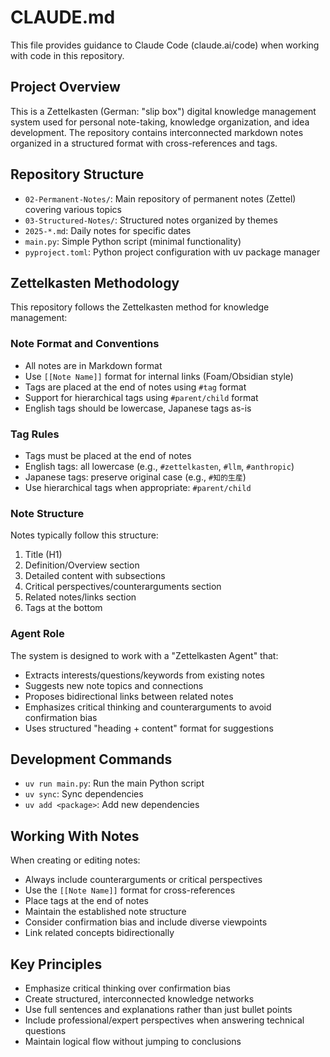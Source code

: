 # CLAUDE.md

This file provides guidance to Claude Code (claude.ai/code) when working with code in this repository.

## Project Overview
This is a Zettelkasten (German: "slip box") digital knowledge management system used for personal note-taking, knowledge organization, and idea development. The repository contains interconnected markdown notes organized in a structured format with cross-references and tags.

## Repository Structure
- `02-Permanent-Notes/`: Main repository of permanent notes (Zettel) covering various topics
- `03-Structured-Notes/`: Structured notes organized by themes
- `2025-*.md`: Daily notes for specific dates
- `main.py`: Simple Python script (minimal functionality)
- `pyproject.toml`: Python project configuration with uv package manager

## Zettelkasten Methodology
This repository follows the Zettelkasten method for knowledge management:

### Note Format and Conventions
- All notes are in Markdown format
- Use `[[Note Name]]` format for internal links (Foam/Obsidian style)
- Tags are placed at the end of notes using `#tag` format
- Support for hierarchical tags using `#parent/child` format
- English tags should be lowercase, Japanese tags as-is

### Tag Rules
- Tags must be placed at the end of notes
- English tags: all lowercase (e.g., `#zettelkasten`, `#llm`, `#anthropic`)
- Japanese tags: preserve original case (e.g., `#知的生産`)
- Use hierarchical tags when appropriate: `#parent/child`

### Note Structure
Notes typically follow this structure:
1. Title (H1)
2. Definition/Overview section
3. Detailed content with subsections
4. Critical perspectives/counterarguments section
5. Related notes/links section
6. Tags at the bottom

### Agent Role
The system is designed to work with a "Zettelkasten Agent" that:
- Extracts interests/questions/keywords from existing notes
- Suggests new note topics and connections
- Proposes bidirectional links between related notes
- Emphasizes critical thinking and counterarguments to avoid confirmation bias
- Uses structured "heading + content" format for suggestions

## Development Commands
- `uv run main.py`: Run the main Python script
- `uv sync`: Sync dependencies
- `uv add <package>`: Add new dependencies

## Working With Notes
When creating or editing notes:
- Always include counterarguments or critical perspectives
- Use the `[[Note Name]]` format for cross-references
- Place tags at the end of notes
- Maintain the established note structure
- Consider confirmation bias and include diverse viewpoints
- Link related concepts bidirectionally

## Key Principles
- Emphasize critical thinking over confirmation bias
- Create structured, interconnected knowledge networks
- Use full sentences and explanations rather than just bullet points
- Include professional/expert perspectives when answering technical questions
- Maintain logical flow without jumping to conclusions